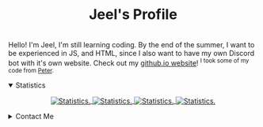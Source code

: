<p align="center">
</p>
<div>
  <p align="center">
    <h1 align="center" >Jeel's Profile</h1>
    <br>
    <div align="left">
   Hello! I'm Jeel, I'm still learning coding. By the end of the summer, I want to be experienced in JS, and HTML, since I also want to have my own Discord bot with it's own website. Check out my <a href="https://kingcharaf99.github.io">github.io website</a>! <sup>I took some of my code from <a href="https://github.com/peterhanania">Peter</a>. </sup>
    </div>
  </p>
  
 
  </div>

<details style="cursor: pointer;" open>
  <summary>Statistics</summary>
<p align=center>
<a href="https://github.com/kingcharaf99">
  <img align="center" src="https://github-readme-stats.vercel.app/api?username=kingcharaf99&show_icons=true&include_all_commits=true&show_icons=true&title_color=ff0000&icon_color=11ff00&text_color=ffff00&bg_color=000000" alt="Statistics." />
  <img align="center" src="https://github-readme-stats.vercel.app/api/top-langs/?username=kingcharaf99&show_icons=true&show_icons=true&title_color=ff0000&icon_color=11ff00&text_color=ffff00&bg_color=000000&hide_border=true" alt="Statistics." />
  <img align="center" src="https://lanyard-profile-readme.vercel.app/api/587391668949483545?theme=dark&bg=000000&hideDiscrim=true&borderRadius=0px&animated=true" alt="Statistics." />
  <img align="center" src="https://spotify-recently-played-readme.vercel.app/api?user=kingcharaf99" alt="Statistics." />
</a>
</p>
</details>

<details style="cursor: pointer;">
  <summary style="margin-bottom: 3px">Contact Me</summary>
       <img src="https://i.imgur.com/4Z40Dsg.jpg" width="19px " style="text-align:center" align="center">
       <a href="mailto:businessemail.jc@gmail.com">My Email.</a>
  <br>
    
</details>


<!-- <p align="center" style="text-align: center; font-size:10px">I used '<a href="https://github.com/anuraghazra/github-readme-stats">github-readme-stats</a>' for the stats</p> -->
</div>
